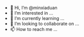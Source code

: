 - 👋 Hi, I’m @minxiaduan
- 👀 I’m interested in ...
- 🌱 I’m currently learning ...
- 💞️ I’m looking to collaborate on ...
- 📫 How to reach me ...

<!---
minxiaduan/minxiaduan is a ✨ special ✨ repository because its `README.md` (this file) appears on your GitHub profile.
You can click the Preview link to take a look at your changes.
--->
